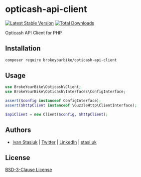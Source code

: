 # opticash-api-client

[![Latest Stable Version](https://img.shields.io/github/v/release/brokeyourbike/opticash-api-client-php)](https://github.com/brokeyourbike/opticash-api-client-php/releases)
[![Total Downloads](https://poser.pugx.org/brokeyourbike/opticash-api-client/downloads)](https://packagist.org/packages/brokeyourbike/opticash-api-client)

Opticash API Client for PHP

## Installation

```bash
composer require brokeyourbike/opticash-api-client
```

## Usage

```php
use BrokeYourBike\Opticash\Client;
use BrokeYourBike\Opticash\Interfaces\ConfigInterface;

assert($config instanceof ConfigInterface);
assert($httpClient instanceof \GuzzleHttp\ClientInterface);

$apiClient = new Client($config, $httpClient);
```

## Authors
- [Ivan Stasiuk](https://github.com/brokeyourbike) | [Twitter](https://twitter.com/brokeyourbike) | [LinkedIn](https://www.linkedin.com/in/brokeyourbike) | [stasi.uk](https://stasi.uk)

## License
[BSD-3-Clause License](https://github.com/brokeyourbike/opticash-api-client-php/blob/main/LICENSE)